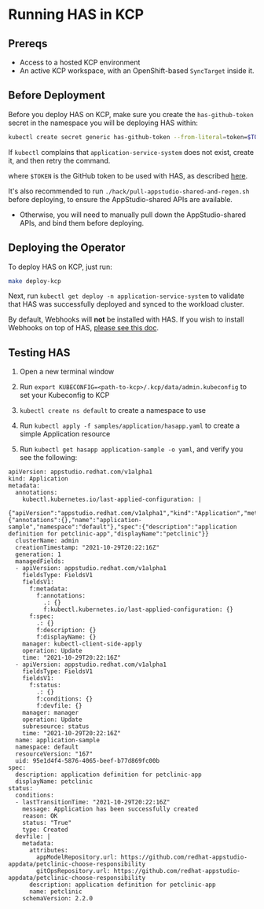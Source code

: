 # Running HAS in KCP

## Prereqs

- Access to a hosted KCP environment
- An active KCP workspace, with an OpenShift-based `SyncTarget` inside it.

## Before Deployment

Before you deploy HAS on KCP, make sure you create the `has-github-token` secret in the namespace you will be deploying HAS within:

```bash
kubectl create secret generic has-github-token --from-literal=token=$TOKEN -n application-service-system
```

If `kubectl` complains that `application-service-system` does not exist, create it, and then retry the command.

where `$TOKEN` is the GitHub token to be used with HAS, as described [here](https://github.com/redhat-appstudio/application-service#creating-a-github-secret-for-has).

It's also recommended to run `./hack/pull-appstudio-shared-and-regen.sh` before deploying, to ensure the AppStudio-shared APIs are available.
   
   - Otherwise, you will need to manually pull down the AppStudio-shared APIs, and bind them before deploying.

## Deploying the Operator

To deploy HAS on KCP, just run:

```bash
make deploy-kcp
```

Next, run `kubectl get deploy -n application-service-system` to validate that HAS was successfully deployed and synced to the workload cluster.

By default, Webhooks will **not** be installed with HAS. If you wish to install Webhooks on top of HAS, [please see this doc](./kcp-webhooks.md).

## Testing HAS

1) Open a new terminal window

2) Run `export KUBECONFIG=<path-to-kcp>/.kcp/data/admin.kubeconfig` to set your Kubeconfig to KCP

3) `kubectl create ns default` to create a namespace to use

4) Run `kubectl apply -f samples/application/hasapp.yaml` to create a simple Application resource

5) Run `kubectl get hasapp application-sample -o yaml`, and verify you see the following:

```
apiVersion: appstudio.redhat.com/v1alpha1
kind: Application
metadata:
  annotations:
    kubectl.kubernetes.io/last-applied-configuration: |
      {"apiVersion":"appstudio.redhat.com/v1alpha1","kind":"Application","metadata":{"annotations":{},"name":"application-sample","namespace":"default"},"spec":{"description":"application definition for petclinic-app","displayName":"petclinic"}}
  clusterName: admin
  creationTimestamp: "2021-10-29T20:22:16Z"
  generation: 1
  managedFields:
  - apiVersion: appstudio.redhat.com/v1alpha1
    fieldsType: FieldsV1
    fieldsV1:
      f:metadata:
        f:annotations:
          .: {}
          f:kubectl.kubernetes.io/last-applied-configuration: {}
      f:spec:
        .: {}
        f:description: {}
        f:displayName: {}
    manager: kubectl-client-side-apply
    operation: Update
    time: "2021-10-29T20:22:16Z"
  - apiVersion: appstudio.redhat.com/v1alpha1
    fieldsType: FieldsV1
    fieldsV1:
      f:status:
        .: {}
        f:conditions: {}
        f:devfile: {}
    manager: manager
    operation: Update
    subresource: status
    time: "2021-10-29T20:22:16Z"
  name: application-sample
  namespace: default
  resourceVersion: "167"
  uid: 95e1d4f4-5876-4065-beef-b77d869fc00b
spec:
  description: application definition for petclinic-app
  displayName: petclinic
status:
  conditions:
  - lastTransitionTime: "2021-10-29T20:22:16Z"
    message: Application has been successfully created
    reason: OK
    status: "True"
    type: Created
  devfile: |
    metadata:
      attributes:
        appModelRepository.url: https://github.com/redhat-appstudio-appdata/petclinic-choose-responsibility
        gitOpsRepository.url: https://github.com/redhat-appstudio-appdata/petclinic-choose-responsibility
      description: application definition for petclinic-app
      name: petclinic
    schemaVersion: 2.2.0
```